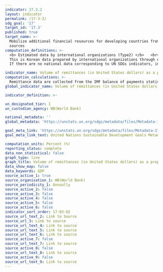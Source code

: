 ```yaml
---
indicator: 17.3.2
layout: indicator
permalink: /17-3-2/
sdg_goal: '17'
target_id: '17.3'
published: true
target_name: >-
  Mobilize additional financial resources for developing countries from multiple
  sources
computation_definitions: >-
  <b> Estimated data by international organizations (Type2) </b>   <br>
  This is Korean data prepared by international organizations through estimation and modeling. <br>
  If there are no national data corresponding to UN SDGs indicators, international data are available for monitoring.

indicator_name: Volume of remittances (in United States dollars) as a proportion of total GDP
computation_calculations: >-
  Remittance data are collected from the IMF balance of payments statistics; GDP data are collected from the World Bank World Development Indicators
global_indicator_name: Volume of remittances (in United States dollars) as a proportion of total GDP

indicator_definition: >-

un_designated_tier: I
un_custodian_agency: WB(World Bank)

national_metadata: ''
global_metadata: 'https://unstats.un.org/sdgs/metadata/files/Metadata-17-03-02.pdf'

goal_meta_link: 'https://unstats.un.org/sdgs/metadata/files/Metadata-17-03-02.pdf'
goal_meta_link_text: United Nations Sustainable Development Goals Metadata (PDF 207 KB)

computation_units: Percent (%)
reporting_status: complete
data_non_statistical: false
graph_type: line
graph_title: Volume of remittances (in United States dollars) as a proportion of total GDP
data_show_map: false
data_keywords: GDP
source_active_1: true
source_organisation_1: WB(World Bank)
source_periodicity_1: Annually
source_active_2: false
source_active_3: false
source_active_4: false
source_active_5: false
source_active_6: false
indicator_sort_order: 17-03-02
source_url_text_2: Link to Source
source_url_3: Link to source
source_url_text_4: Link to source
source_url_text_5: Link to source
source_url_text_6: Link to source
source_active_7: false
source_url_text_7: Link to source
source_active_8: false
source_url_text_8: Link to source
source_active_9: false
source_url_text_9: Link to source
---
```

